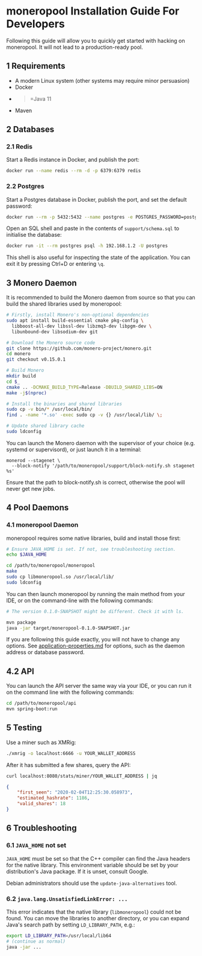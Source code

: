 # moneropool Installation Guide For Developers

Following this guide will allow you to quickly get started with
hacking on moneropool. It will not lead to a production-ready pool.

## 1 Requirements

- A modern Linux system (other systems may require minor persuasion)
- Docker
- >=Java 11
- Maven

## 2 Databases

### 2.1 Redis

Start a Redis instance in Docker, and publish the port:

```bash
docker run --name redis --rm -d -p 6379:6379 redis
```

### 2.2 Postgres

Start a Postgres database in Docker, publish the port, and set the
default password:

```bash
docker run --rm -p 5432:5432 --name postgres -e POSTGRES_PASSWORD=postgres -d postgres
```

Open an SQL shell and paste in the contents of `support/schema.sql` to
initialise the database:

```bash
docker run -it --rm postgres psql -h 192.168.1.2 -U postgres
```

This shell is also useful for inspecting the state of the
application. You can exit it by pressing Ctrl+D or entering `\q`.

## 3 Monero Daemon

It is recommended to build the Monero daemon from source so that you
can build the shared libraries used by moneropool:

```bash
# Firstly, install Monero's non-optional dependencies
sudo apt install build-essential cmake pkg-config \
  libboost-all-dev libssl-dev libzmq3-dev libpgm-dev \
  libunbound-dev libsodium-dev git

# Download the Monero source code
git clone https://github.com/monero-project/monero.git
cd monero
git checkout v0.15.0.1

# Build Monero
mkdir build
cd $_
cmake .. -DCMAKE_BUILD_TYPE=Release -DBUILD_SHARED_LIBS=ON
make -j$(nproc)

# Install the binaries and shared libraries
sudo cp -v bin/* /usr/local/bin/
find . -name '*.so' -exec sudo cp -v {} /usr/local/lib/ \;

# Update shared library cache
sudo ldconfig
```

You can launch the Monero daemon with the supervisor of your choice
(e.g. systemd or supervisord), or just launch it in a terminal:

```
monerod --stagenet \
  --block-notify '/path/to/moneropool/support/block-notify.sh stagenet %s'
```

Ensure that the path to block-notify.sh is correct, otherwise the pool
will never get new jobs.

## 4 Pool Daemons

### 4.1 moneropool Daemon

moneropool requires some native libraries, build and install those
first:

```bash
# Ensure JAVA_HOME is set. If not, see troubleshooting section.
echo $JAVA_HOME

cd /path/to/moneropool/moneropool
make
sudo cp libmoneropool.so /usr/local/lib/
sudo ldconfig
```

You can then launch moneropool by running the main method from your
IDE, or on the command-line with the following commands:

```bash
# The version 0.1.0-SNAPSHOT might be different. Check it with ls.

mvn package
java -jar target/moneropool-0.1.0-SNAPSHOT.jar
```

If you are following this guide exactly, you will not have to change
any options. See
[application-properties.md](application-properties.md) for options,
such as the daemon address or database password.

## 4.2 API

You can launch the API server the same way via your IDE, or you can
run it on the command line with the following commands:

```bash
cd /path/to/moneropool/api
mvn spring-boot:run
```

## 5 Testing

Use a miner such as XMRig:

```bash
./xmrig -o localhost:6666 -u YOUR_WALLET_ADDRESS
```

After it has submitted a few shares, query the API:

```bash
curl localhost:8080/stats/miner/YOUR_WALLET_ADDRESS | jq
```

```json
{
	"first_seen": "2020-02-04T12:25:30.058973",
	"estimated_hashrate": 1186,
	"valid_shares": 18
}
```

## 6 Troubleshooting

### 6.1 `JAVA_HOME` not set

`JAVA_HOME` must be set so that the C++ compiler can find the Java
headers for the native library. This environment variable should be
set by your distribution's Java package. If it is unset, consult
Google.

Debian administrators should use the `update-java-alternatives` tool.


### 6.2 `java.lang.UnsatisfiedLinkError: ...`

This error indicates that the native library (`libmoneropool`) could
not be found. You can move the libraries to another directory, or you
can expand Java's search path by setting `LD_LIBRARY_PATH`, e.g.:

```bash
export LD_LIBRARY_PATH=/usr/local/lib64
# (continue as normal)
java -jar ...
```
